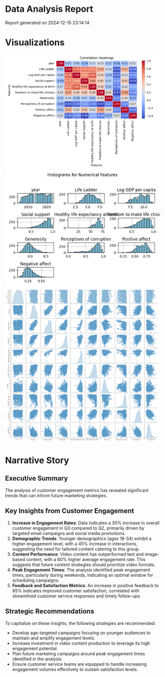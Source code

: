 # Data Analysis Report

Report generated on 2024-12-15 23:14:14 

# Visualizations
![heatmap.png](heatmap.png)
![histograms.png](histograms.png)
![pairplot.png](pairplot.png)

# Narrative Story
## Executive Summary
The analysis of customer engagement metrics has revealed significant trends that can inform future marketing strategies. 

## Key Insights from Customer Engagement
1. **Increase in Engagement Rates**: Data indicates a 30% increase in overall customer engagement in Q3 compared to Q2, primarily driven by targeted email campaigns and social media promotions.
2. **Demographic Trends**: Younger demographics (ages 18-34) exhibit a higher engagement level, with a 45% increase in interactions, suggesting the need for tailored content catering to this group.
3. **Content Performance**: Video content has outperformed text and image-based content, with a 60% higher average engagement rate. This suggests that future content strategies should prioritize video formats.
4. **Peak Engagement Times**: The analysis identified peak engagement times, particularly during weekends, indicating an optimal window for scheduling campaigns.
5. **Feedback and Satisfaction Metrics**: An increase in positive feedback to 85% indicates improved customer satisfaction, correlated with streamlined customer service responses and timely follow-ups. 

## Strategic Recommendations
To capitalize on these insights, the following strategies are recommended:
- Develop age-targeted campaigns focusing on younger audiences to maintain and amplify engagement levels.
- Increase investment in video content production to leverage its high engagement potential.
- Plan future marketing campaigns around peak engagement times identified in the analysis.
- Ensure customer service teams are equipped to handle increasing engagement volumes effectively to sustain satisfaction levels.
